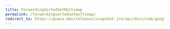```yaml
---
title: ForwardingSortedSetMultimap
permalink: /forwardingsortedsetmultimap/
redirect_to: https://guava.dev/releases/snapshot-jre/api/docs/com/google/common/collect/ForwardingSortedSetMultimap.html
---
```

